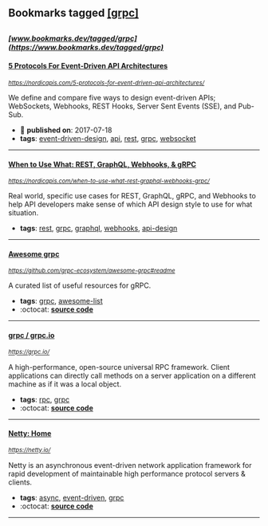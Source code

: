 ## Bookmarks tagged [[grpc]](https://www.bookmarks.dev?q=[grpc])

_<sup><sup>[www.bookmarks.dev/tagged/grpc](https://www.bookmarks.dev/tagged/grpc)</sup></sup>_
---
#### [5 Protocols For Event-Driven API Architectures](https://nordicapis.com/5-protocols-for-event-driven-api-architectures/)
_<sup>https://nordicapis.com/5-protocols-for-event-driven-api-architectures/</sup>_

We define and compare five ways to design event-driven APIs; WebSockets, Webhooks, REST Hooks, Server Sent Events (SSE), and Pub-Sub.
* :calendar: **published on**: 2017-07-18
* **tags**: [event-driven-design](../tagged/event-driven-design.md), [api](../tagged/api.md), [rest](../tagged/rest.md), [grpc](../tagged/grpc.md), [websocket](../tagged/websocket.md)
---
#### [When to Use What: REST, GraphQL, Webhooks, & gRPC](https://nordicapis.com/when-to-use-what-rest-graphql-webhooks-grpc/)
_<sup>https://nordicapis.com/when-to-use-what-rest-graphql-webhooks-grpc/</sup>_

Real world, specific use cases for REST, GraphQL, gRPC, and Webhooks to help API developers make sense of which API design style to use for what situation.
* **tags**: [rest](../tagged/rest.md), [grpc](../tagged/grpc.md), [graphql](../tagged/graphql.md), [webhooks](../tagged/webhooks.md), [api-design](../tagged/api-design.md)
---
#### [Awesome grpc](https://github.com/grpc-ecosystem/awesome-grpc#readme)
_<sup>https://github.com/grpc-ecosystem/awesome-grpc#readme</sup>_

A curated list of useful resources for gRPC. 
* **tags**: [grpc](../tagged/grpc.md), [awesome-list](../tagged/awesome-list.md)
* :octocat: **[source code](https://github.com/grpc-ecosystem/awesome-grpc)**
---
#### [grpc / grpc.io](https://grpc.io/)
_<sup>https://grpc.io/</sup>_

A high-performance, open-source universal RPC framework. Client applications can directly call methods on a server application on a different machine as if it was a local object.
* **tags**: [rpc](../tagged/rpc.md), [grpc](../tagged/grpc.md)
* :octocat: **[source code](https://github.com/grpc/)**
---
#### [Netty: Home](https://netty.io/)
_<sup>https://netty.io/</sup>_

Netty is an asynchronous event-driven network application framework for rapid development of maintainable high performance protocol servers & clients.
* **tags**: [async](../tagged/async.md), [event-driven](../tagged/event-driven.md), [grpc](../tagged/grpc.md)
* :octocat: **[source code](https://github.com/netty/netty)**
---
